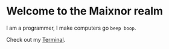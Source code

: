 
# Welcome to the Maixnor realm

I am a programmer, I make computers go `beep boop`.

Check out my [Terminal](https://terminal.maixnor.com).

